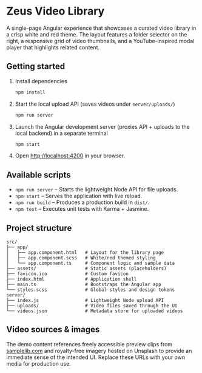 # Zeus Video Library

A single-page Angular experience that showcases a curated video library in a crisp white and red theme. The layout features a folder selector on the right, a responsive grid of video thumbnails, and a YouTube-inspired modal player that highlights related content.

## Getting started

1. Install dependencies
   ```bash
   npm install
   ```
2. Start the local upload API (saves videos under `server/uploads/`)
   ```bash
   npm run server
   ```
3. Launch the Angular development server (proxies API + uploads to the local backend) in a separate terminal
   ```bash
   npm start
   ```
4. Open [http://localhost:4200](http://localhost:4200) in your browser.

## Available scripts

- `npm run server` – Starts the lightweight Node API for file uploads.
- `npm start` – Serves the application with live reload.
- `npm run build` – Produces a production build in `dist/`.
- `npm test` – Executes unit tests with Karma + Jasmine.

## Project structure

```
src/
├── app/
│   ├── app.component.html   # Layout for the library page
│   ├── app.component.scss   # White/red themed styling
│   └── app.component.ts     # Component logic and sample data
├── assets/                  # Static assets (placeholders)
├── favicon.ico              # Custom favicon
├── index.html               # Application shell
├── main.ts                  # Bootstraps the Angular app
└── styles.scss              # Global styles and design tokens
server/
├── index.js                 # Lightweight Node upload API
├── uploads/                 # Video files saved through the UI
└── videos.json              # Metadata store for uploaded videos
```

## Video sources & images

The demo content references freely accessible preview clips from [samplelib.com](https://samplelib.com) and royalty-free imagery hosted on Unsplash to provide an immediate sense of the intended UI. Replace these URLs with your own media for production use.
